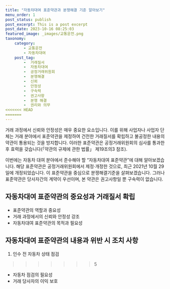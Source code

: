 ```yaml
---
title: "자동차대여 표준약관과 분쟁해결 기준 알아보기"
menu_order: 1
post_status: publish
post_excerpt: This is a post excerpt
post_date: 2023-10-16 08:25:03
featured_image: _images/교통운전.png
taxonomy:
    category:
        - 교통운전
        - 자동차대여
    post_tag:
        -  거래질서
        -  자동차대여
        -  공정거래위원회
        -  분쟁해결
        -  신뢰
        -  안정성
        -  구속력
        -  권고사항
        -  분쟁 해결
        -  권리와 의무
<<<<<<< HEAD
=======
---
```



거래 과정에서 신뢰와 안정성은 매우 중요한 요소입니다. 이를 위해 사업자나 사업자 단체는 거래 분야에서 표준약관을 제정하여 건전한 거래질서를 확립하고 불공정한 내용의 약관이 통용되는 것을 방지합니다. 이러한 표준약관은 공정거래위원회의 심사를 통과한 후 효력을 갖습니다(「약관의 규제에 관한 법률」 제19조의3 참조).

이번에는 자동차 대여 분야에서 준수해야 할 “자동차대여 표준약관”에 대해 알아보겠습니다. 해당 표준약관은 공정거래위원회에서 제정·개정한 것으로, 최근 2021년 10월 29일에 개정되었습니다. 이 표준약관을 중심으로 분쟁해결기준을 살펴보겠습니다. 그러나 표준약관은 당사자간의 계약이 우선이며, 본 약관은 권고사항일 뿐 구속력이 없습니다.

## 자동차대여 표준약관의 중요성과 거래질서 확립

- 표준약관의 역할과 중요성
- 거래 과정에서의 신뢰와 안정성 강조
- 자동차대여 표준약관의 목적과 필요성

## 자동차대여 표준약관의 내용과 위반 시 조치 사항

1. 인수 전 자동차 상태 점검
>>>>>>> 5
   - 자동차 점검의 필요성
   - 거래 당사자의 이익 보호
